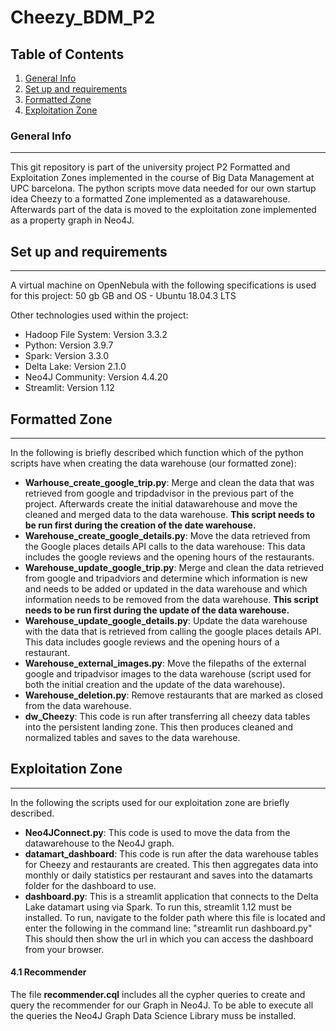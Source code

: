 # Cheezy_BDM_P2

## Table of Contents
1. [General Info](#general-info)
2. [Set up and requirements](#set-up-and-requirements)
3. [Formatted Zone](#formatted-zone)
4. [Exploitation Zone](#exploitation-zone)

### General Info
***
This git repository is part of the university project P2 Formatted and Exploitation Zones implemented in the course of Big Data Management at UPC barcelona. The python scripts move data needed for our own startup idea Cheezy to a formatted Zone implemented as a datawarehouse. Afterwards part of the data is moved to the exploitation zone implemented as a property graph in Neo4J.

## Set up and requirements
***
A virtual machine on OpenNebula with the following specifications is used for this project: 
50 gb GB and OS - Ubuntu 18.04.3 LTS

Other technologies used within the project:
* Hadoop File System: Version 3.3.2 
* Python: Version 3.9.7
* Spark: Version 3.3.0
* Delta Lake: Version 2.1.0 
* Neo4J Community: Version 4.4.20
* Streamlit: Version 1.12

## Formatted Zone
***
In the following is briefly described which function which of the python scripts have when creating the data warehouse (our formatted zone):

* **Warhouse_create_google_trip.py**: Merge and clean the data that was retrieved from google and tripdadvisor in the previous part of the project. Afterwards create the initial datawarehouse and move the cleaned and merged data to the data warehouse. **This script needs to be run first during the creation of the date warehouse.**
* **Warehouse_create_google_details.py**: Move the data retrieved from the Google places details API calls to the data warehouse: This data includes the google reviews and the opening hours of the restaurants.
* **Warehouse_update_google_trip.py**: Merge and clean the data retrieved from google and tripadviors and determine which information is new and needs to be added or updated  in the data warehouse and which information needs to be removed from the data warehouse. **This script needs to be run first during the update of the data warehouse.**
* **Warehouse_update_google_details.py**: Update the data warehouse with the data that is retrieved from calling the google places details API. This data includes google reviews and the opening hours of a restaurant.
* **Warehouse_external_images.py**: Move the filepaths of the external google and tripadvisor images to the data warehouse (script used for both the initial creation and the update of the data warehouse).
* **Warehouse_deletion.py**: Remove restaurants that are marked as closed from the data warehouse.
* **dw_Cheezy**: This code is run after transferring all cheezy data tables into the persistent landing zone. This then produces cleaned and normalized tables and saves to the data warehouse.

## Exploitation Zone
***
In the following the scripts used for our exploitation zone are briefly described.

* **Neo4JConnect.py**: This code is used to move the data from the datawarehouse to the Neo4J graph.
* **datamart_dashboard**: This code is run after the data warehouse tables for Cheezy and restaurants are created. This then aggregates data into monthly or daily statistics per restaurant and saves into the datamarts folder for the dashboard to use.
* **dashboard.py**: This is a streamlit application that connects to the Delta Lake datamart using via Spark. To run this, streamlit 1.12 must be installed. To run, navigate to the folder path where this file is located and enter the following in the command line: "streamlit run dashboard.py" This should then show the url in which you can access the dashboard from your browser.

#### 4.1 Recommender
The file **recommender.cql** includes all the cypher queries to create and query the recommender for our Graph in Neo4J. To be able to execute all the queries the Neo4J Graph Data Science Library muss be installed.



